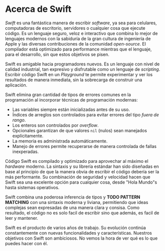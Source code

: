 # Acerca de Swift

_Swift_ es una fantástica manera de escribir _software_, ya sea para celulares, computadoras de escritorio, servidores o cualquier cosa que ejecute código. Es un lenguaje seguro, veloz e interactivo que combina lo mejor de lenguajes modernos con la sabiduría de la gran cultura de ingeniería de Apple y las diversas contribuciones de la comunidad _open-source_. El compilador está optimizado para performance mientras que el lenguaje, para el desarrollo, sin que estos objetivos se pisen.

Swift es amigable hacia programadores nuevos. Es un lenguaje con nivel de calidad industrial, tan expresivo y disfrutable como un lenguaje de _scripting_. Escribir código Swift en un _Playground_ te permite experimentar y ver los resultados de manera inmediata, sin la sobrecarga de construir una aplicación.

Swift elimina gran cantidad de tipos de errores comunes en la programación al incorporar técnicas de programación modernas:

* Las variables siempre están inicializadas antes de su uso.
* Índices de arreglos son controlados para evitar errores del tipo _fuera de rango_.
* Los enteros son controlados por _overflow_.
* Opcionales garantizan de que valores `nil` \(nulos\) sean manejados explícitamente.
* La memoria es administrada automáticamente.
* Manejo de errores permite recuperarse de manera controlada de fallas inexperadas.

Código Swift es compilado y optimizado para aprovechar al máximo el _hardware_ moderno. La sintaxis y su librería estándar han sido diseñadas en base al principio de que la manera obvia de escribir el código debería ser la más performante. Su combinación de seguridad y velocidad hacen que Swift sea una excelente opción para cualquier cosa, desde "Hola Mundo"s hasta sistemas operativos.

Swift combina una poderosa inferencia de tipos y **TODO PATTERN MATCHING** con una sintaxis moderna y liviana, permitiendo que ideas complejas sean expresadas de una manera clara y consisa. Como resultado, el código no es solo facil de escribir sino que además, es facil de leer y mantener.

Swift es el producto de varios años de trabajo. Su evolución continúa constantemente con nuevas funcionalidades y características. Nuestros objetivos con Swift son ambiciosos. No vemos la hora de ver qué es lo que puedes hacer con él.

